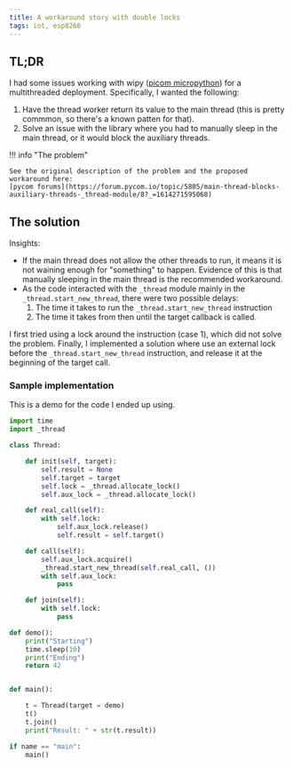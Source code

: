 ```yaml
---
title: A workaround story with double locks 
tags: iot, esp8266
---
```


## TL;DR

I had some issues working with wipy ([picom micropython](https://pycom.io/product/wipy-3-0/))
for a multithreaded deployment. Specifically, I wanted the following:

1. Have the thread worker return its value to the main thread (this is pretty commmon,
   so there's a known patten for that).
1. Solve an issue with the library where you had to manually sleep in the main thread,
   or it would block the auxiliary threads.

!!! info "The problem"

    See the original description of the problem and the proposed workaround here:
    [pycom forums](https://forum.pycom.io/topic/5805/main-thread-blocks-auxiliary-threads-_thread-module/8?_=1614271595068)

## The solution

Insights:

* If the main thread does not allow the other threads to run, it means it is not waining
  enough for "something" to happen. Evidence of this is that manually sleeping in the
  main thread is the recommended workaround.
* As the code interacted with the `_thread` module mainly in the `_thread.start_new_thread`,
  there were two possible delays:
  1. The time it takes to run the `_thread.start_new_thread` instruction
  1. The time it takes from then until the target callback is called.

I first tried using a lock around the instruction (case 1), which did not solve the
problem. Finally, I implemented a solution where use an external lock before the
`_thread.start_new_thread` instruction, and release it at the beginning of the target
call.

### Sample implementation

This is a demo for the code I ended up using.

```python
import time
import _thread

class Thread:

    def init(self, target):
        self.result = None
        self.target = target
        self.lock = _thread.allocate_lock()
        self.aux_lock = _thread.allocate_lock()

    def real_call(self):
        with self.lock:
            self.aux_lock.release()
            self.result = self.target()

    def call(self):
        self.aux_lock.acquire()
        _thread.start_new_thread(self.real_call, ())
        with self.aux_lock:
            pass

    def join(self):
        with self.lock:
            pass

def demo():
    print("Starting")
    time.sleep(10)
    print("Ending")
    return 42


def main():

    t = Thread(target = demo)
    t()
    t.join()
    print("Result: " + str(t.result))

if name == "main":
    main()

```
